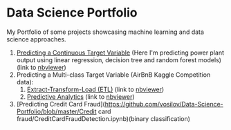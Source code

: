 # Data Science Portfolio
My Portfolio of some projects showcasing machine learning and data science approaches.

1. [Predicting a Continuous Target Variable](https://github.com/vosilov/Data-Science-Portfolio/blob/master/PredictingContinuousTargetVariable/ETLplusPredictiveAnalytics.ipynb) (Here I'm predicting power plant output using linear regression, decision tree and random forest models) (link to [nbviewer](http://nbviewer.jupyter.org/github/vosilov/Data-Science-Portfolio/blob/master/PredictingContinuousTargetVariable/ETLplusPredictiveAnalytics.ipynb)) 
2. Predicting a Multi-class Target Variable (AirBnB Kaggle Competition data):
    1. [Extract-Transform-Load (ETL)](https://github.com/vosilov/Data-Science-Portfolio/blob/master/AirBnB-Kaggle-Competition/airbnb_kaggle_ETL.ipynb) (link to [nbviewer](http://nbviewer.jupyter.org/github/vosilov/Data-Science-Portfolio/blob/master/AirBnB-Kaggle-Competition/airbnb_kaggle_ETL.ipynb))
    2. [Predictive Analytics](https://github.com/vosilov/Data-Science-Portfolio/blob/master/AirBnB-Kaggle-Competition/airbnb_kaggle_ML.ipynb) (link to [nbviewer](http://nbviewer.jupyter.org/github/vosilov/Data-Science-Portfolio/blob/master/AirBnB-Kaggle-Competition/airbnb_kaggle_ML.ipynb))
3. [Predicting Credit Card Fraud](https://github.com/vosilov/Data-Science-Portfolio/blob/master/Credit card fraud/CreditCardFraudDetection.ipynb)(binary classification)
